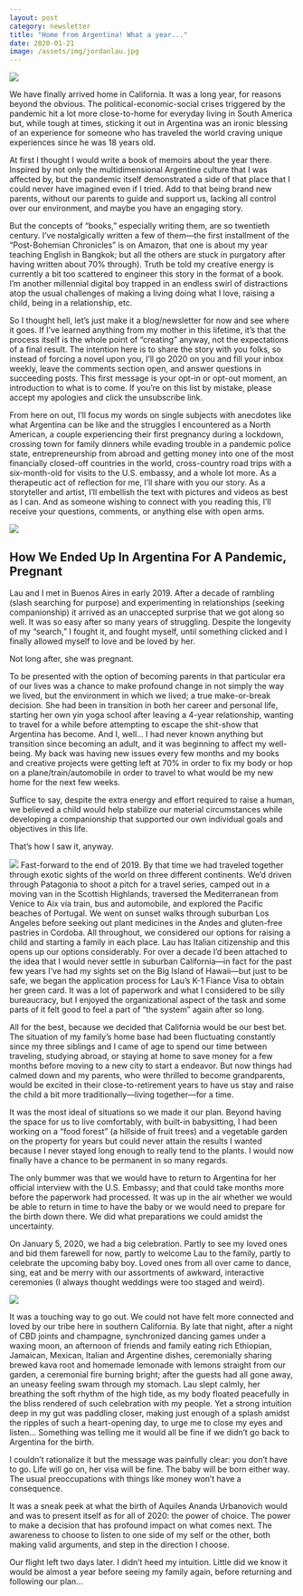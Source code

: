 ```yaml
---
layout: post
category: newsletter
title: "Home from Argentina! What a year..."
date: 2020-01-21
image: /assets/img/jordanlau.jpg
---
```


<img src="../assets/img/jordanlau.jpg">

We have finally arrived home in California. It was a long year, for reasons beyond the obvious. The political-economic-social crises triggered by the pandemic hit a lot more close-to-home for everyday living in South America but, while tough at times, sticking it out in Argentina was an ironic blessing of an experience for someone who has traveled the world craving unique experiences since he was 18 years old.

At first I thought I would write a book of memoirs about the year there. Inspired by not only the multidimensional Argentine culture that I was affected by, but the pandemic itself demonstrated a side of that place that I could never have imagined even if I tried. Add to that being brand new parents, without our parents to guide and support us, lacking all control over our environment, and maybe you have an engaging story.

But the concepts of “books,” especially writing them, are so twentieth century. I’ve nostalgically written a few of them—the first installment of the “Post-Bohemian Chronicles” is on Amazon, that one is about my year teaching English in Bangkok; but all the others are stuck in purgatory after having written about 70% through). Truth be told my creative energy is currently a bit too scattered to engineer this story in the format of a book. I’m another millennial digital boy trapped in an endless swirl of distractions atop the usual challenges of making a living doing what I love, raising a child, being in a relationship, etc.

So I thought hell, let’s just make it a blog/newsletter for now and see where it goes. If I’ve learned anything from my mother in this lifetime, it’s that the process itself is the whole point of “creating” anyway, not the expectations of a final result. The intention here is to share the story with you folks, so instead of forcing a novel upon you, I’ll go 2020 on you and fill your inbox weekly, leave the comments section open, and answer questions in succeeding posts. This first message is your opt-in or opt-out moment, an introduction to what is to come. If you’re on this list by mistake, please accept my apologies and click the unsubscribe link.
 
From here on out, I’ll focus my words on single subjects with anecdotes like what Argentina can be like and the struggles I encountered as a North American, a couple experiencing their first pregnancy during a lockdown, crossing town for family dinners while evading trouble in a pandemic police state, entrepreneurship from abroad and getting money into one of the most financially closed-off countries in the world, cross-country road trips with a six-month-old for visits to the U.S. embassy, and a whole lot more. 
As a therapeutic act of reflection for me, I’ll share with you our story. As a storyteller and artist, I’ll embellish the text with pictures and videos as best as I can. And as someone wishing to connect with you reading this, I’ll receive your questions, comments, or anything else with open arms.

<img src="../assets/img/laujordan.jpg">

## How We Ended Up In Argentina For A Pandemic, Pregnant
Lau and I met in Buenos Aires in early 2019. After a decade of rambling (slash searching for purpose) and experimenting in relationships (seeking companionship) it arrived as an unaccepted surprise that we got along so well. It was so easy after so many years of struggling. Despite the longevity of my “search,” I fought it, and fought myself, until something clicked and I finally allowed myself to love and be loved by her. 

Not long after, she was pregnant.

To be presented with the option of becoming parents in that particular era of our lives was a chance to make profound change in not simply the way we lived, but the environment in which we lived; a true make-or-break decision. She had been in transition in both her career and personal life, starting her own yin yoga school after leaving a 4-year relationship, wanting to travel for a while before attempting to escape the shit-show that Argentina has become. And I, well… I had never known anything but transition since becoming an adult, and it was beginning to affect my well-being. My back was having new issues every few months and my books and creative projects were getting left at 70% in order to fix my body or hop on a plane/train/automobile in order to travel to what would be my new home for the next few weeks. 

Suffice to say, despite the extra energy and effort required to raise a human, we believed a child would help stabilize our material circumstances while developing a companionship that supported our own individual goals and objectives in this life.

That’s how I saw it, anyway.

<img src="../assets/img/jorlauscotland.jpg">
Fast-forward to the end of 2019. By that time we had traveled together through exotic sights of the world on three different continents. We’d driven through Patagonia to shoot a pitch for a travel series, camped out in a moving van in the Scottish Highlands, traversed the Mediterranean from Venice to Aix via train, bus and automobile, and explored the Pacific beaches of Portugal. We went  on sunset walks through suburban Los Angeles before seeking out plant medicines in the Andes and gluten-free pastries in Cordoba. 
All throughout, we considered our options for raising a child and starting a family in each place. Lau has Italian citizenship and this opens up our options considerably. For over a decade I’d been attached to the idea that I would never settle in suburban California—in fact for the past few years I’ve had my sights set on the Big Island of Hawaii—but just to be safe, we began the application process for Lau’s K-1 Fiance Visa to obtain her green card. It was a lot of paperwork and what I considered to be silly bureaucracy, but I enjoyed the organizational aspect of the task and some parts of it felt good to feel a part of “the system” again after so long.

All for the best, because we decided that California would be our best bet. The situation of my family’s home base had been fluctuating constantly since my three siblings and I came of age to spend our time between traveling, studying abroad, or staying at home to save money for a few months before moving to a new city to start a endeavor. But now things had calmed down and my parents, who were thrilled to become grandparents, would be excited in their close-to-retirement years to have us stay and raise the child a bit more traditionally—living together—for a time.

It was the most ideal of situations so we made it our plan. Beyond having the space for us to live comfortably, with built-in babysitting, I had been working on a “food forest” (a hillside of fruit trees) and a vegetable garden on the property for years but could never attain the results I wanted because I never stayed long enough to really tend to the plants. I would now finally have a chance to be permanent in so many regards. 

The only bummer was that we would have to return to Argentina for her official interview with the U.S. Embassy; and that could take months more before the paperwork had processed. It was up in the air whether we would be able to return in time to have the baby or we would need to prepare for the birth down there. We did what preparations we could amidst the uncertainty.

On January 5, 2020, we had a big celebration. Partly to see my loved ones and bid them farewell for now, partly to welcome Lau to the family, partly to celebrate the upcoming baby boy. Loved ones from all over came to dance, sing, eat and be merry with our assortments of awkward, interactive ceremonies (I always thought weddings were too staged and weird). 

<a href="https://perceptiontravel.tv/videos/watch/9365c189-5480-4faa-8558-91fcd681e5c0" target="blank" name="video">
<img src="../assets/img/lovingunion.png"></a>

It was a touching way to go out. We could not have felt more connected and loved by our tribe here in southern California. By late that night, after a night of CBD joints and champagne, synchronized dancing games under a waxing moon, an afternoon of friends and family eating rich Ethiopian, Jamaican, Mexican, Italian and Argentine dishes, ceremonially sharing brewed kava root and homemade lemonade with lemons straight from our garden, a ceremonial fire burning bright; after the guests had all gone away, an uneasy feeling swam through my stomach. Lau slept calmly, her breathing the soft rhythm of the high tide, as my body floated peacefully in the bliss rendered of such celebration with my people. Yet a strong intuition deep in my gut was paddling closer, making just enough of a splash amidst the ripples of such a heart-opening day, to urge me to close my eyes and listen…
Something was telling me it would all be fine if we didn’t go back to Argentina for the birth. 

I couldn’t rationalize it but the message was painfully clear: you don’t have to go. Life will go on, her visa will be fine. The baby will be born either way. The usual preoccupations with things like money won’t have a consequence.

It was a sneak peek at what the birth of Aquiles Ananda Urbanovich would and was to present itself as for all of 2020: the power of choice. The power to make a decision that has profound impact on what comes next. The awareness to choose to listen to one side of my self or the other, both making valid arguments, and step in the direction I choose.

Our flight left two days later. I didn’t heed my intuition. Little did we know it would be almost a year before seeing my family again, before returning and following our plan...

